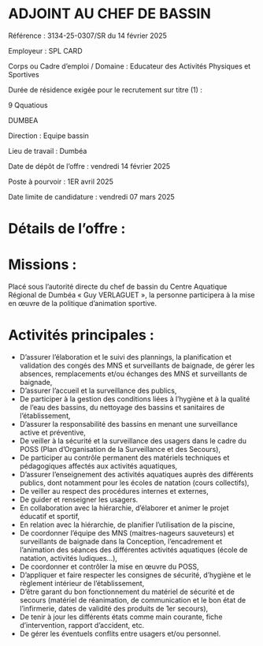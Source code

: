 # ADJOINT AU CHEF DE BASSIN

Référence : 3134-25-0307/SR du 14 février 2025

Employeur : SPL CARD

Corps ou Cadre d’emploi / Domaine : Educateur des Activités Physiques et Sportives

Durée de résidence exigée pour le recrutement sur titre (1) :

9 Qquatious

DUMBEA

Direction : Equipe bassin

Lieu de travail : Dumbéa

Date de dépôt de l’offre : vendredi 14 février 2025

Poste à pourvoir : 1ER avril 2025

Date limite de candidature : vendredi 07 mars 2025

# Détails de l’offre :

# Missions :

Placé sous l’autorité directe du chef de bassin du Centre Aquatique Régional de Dumbéa « Guy VERLAGUET », la personne participera à la mise en œuvre de la politique d’animation sportive.

# Activités principales :

- D’assurer l’élaboration et le suivi des plannings, la planification et validation des congés des MNS et surveillants de baignade, de gérer les absences, remplacements et/ou échanges des MNS et surveillants de baignade,
- D’assurer l’accueil et la surveillance des publics,
- De participer à la gestion des conditions liées à l’hygiène et à la qualité de l’eau des bassins, du nettoyage des bassins et sanitaires de l’établissement,
- D’assurer la responsabilité des bassins en menant une surveillance active et préventive,
- De veiller à la sécurité et la surveillance des usagers dans le cadre du POSS (Plan d’Organisation de la Surveillance et des Secours),
- De participer au contrôle permanent des matériels techniques et pédagogiques affectés aux activités aquatiques,
- D’assurer l’enseignement des activités aquatiques auprès des différents publics, dont notamment pour les écoles de natation (cours collectifs),
- De veiller au respect des procédures internes et externes,
- De guider et renseigner les usagers.
- En collaboration avec la hiérarchie, d’élaborer et animer le projet éducatif et sportif,
- En relation avec la hiérarchie, de planifier l’utilisation de la piscine,
- De coordonner l’équipe des MNS (maitres-nageurs sauveteurs) et surveillants de baignade dans la Conception, l’encadrement et l’animation des séances des différentes activités aquatiques (école de natation, activités ludiques...),
- De coordonner et contrôler la mise en œuvre du POSS,
- D’appliquer et faire respecter les consignes de sécurité, d’hygiène et le règlement intérieur de l’établissement,
- D’être garant du bon fonctionnement du matériel de sécurité et de secours (matériel de réanimation, de communication et le bon état de l’infirmerie, dates de validité des produits de 1er secours),
- De tenir à jour les différents états comme main courante, fiche d’intervention, rapport d’accident, etc.
- De gérer les éventuels conflits entre usagers et/ou personnel.